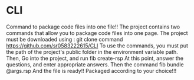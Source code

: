 # CLI
Command to package code files into one file!!
The project contains two commands that allow you to package code files into one page.
The project must be downloaded using : git clone command https://github.com/sr0583222615/CLI
To use the commands, you must put the path of the project's public folder in the environment variable path.
Then,
Go into the project, and run fib create-rsp
At this point, answer the questions, and enter appropriate answers.
Then the command fib bundle @args.rsp
And the file is ready!!
Packaged according to your choice!!!


